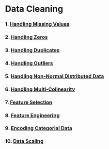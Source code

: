 # Data Cleaning
### 1. [Handling Missing Values](https://github.com/tbgrun/machine_learning/blob/main/02%20-%20Data%20Wrangling/01%20-%20Handling%20Missing%20Values.md)
### 2. [Handling Zeros](https://github.com/tbgrun/machine_learning/blob/main/02%20-%20Data%20Wrangling/02%20-%20Handling%20Zeros.md)
### 3. [Handling Duplicates](https://github.com/tbgrun/machine_learning/blob/main/02%20-%20Data%20Wrangling/03%20-%20Handling%20Duplicates.md)
### 4. [Handling Outliers](https://github.com/tbgrun/machine_learning/blob/main/02%20-%20Data%20Wrangling/04%20-%20Handling%20Outliers.md)
### 5. [Handling Non-Normal Distributed Data](https://github.com/tbgrun/machine_learning/blob/main/02%20-%20Data%20Wrangling/05%20-%20Handling%20Non-Normal%20Distributed%20Data.md)
### 6. [Handling Multi-Colinearity](https://github.com/tbgrun/machine_learning/blob/main/02%20-%20Data%20Wrangling/06%20-%20Handling%20Multi-Colinearity.md)
### 7. [Feature Selection](https://github.com/tbgrun/machine_learning/blob/main/02%20-%20Data%20Wrangling/07%20-%20Feature%20Selection.md)
### 8. [Feature Engineering](https://github.com/tbgrun/machine_learning/blob/main/02%20-%20Data%20Wrangling/08%20-%20Feature%20Engineering.md)
### 9. [Encoding Categorial Data](https://github.com/tbgrun/machine_learning/blob/main/02%20-%20Data%20Wrangling/09%20-%20Encoding%20Categorial%20Data.md)
### 10. [Data Scaling](https://github.com/tbgrun/machine_learning/blob/main/02%20-%20Data%20Wrangling/10%20-%20Scaling.md)
